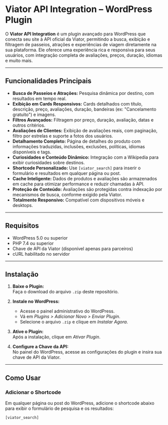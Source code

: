 
# Viator API Integration – WordPress Plugin

O **Viator API Integration** é um plugin avançado para WordPress que conecta seu site à API oficial da Viator, permitindo a busca, exibição e filtragem de passeios, atrações e experiências de viagem diretamente na sua plataforma. Ele oferece uma experiência rica e responsiva para seus usuários, com integração completa de avaliações, preços, duração, idiomas e muito mais.

---

## Funcionalidades Principais

- **Busca de Passeios e Atrações:** Pesquisa dinâmica por destino, com resultados em tempo real.
- **Exibição em Cards Responsivos:** Cards detalhados com título, descrição, preço, avaliações, duração, bandeiras (ex: "Cancelamento gratuito") e imagens.
- **Filtros Avançados:** Filtragem por preço, duração, avaliação, datas e outros critérios.
- **Avaliações de Clientes:** Exibição de avaliações reais, com paginação, filtro por estrelas e suporte a fotos dos usuários.
- **Detalhamento Completo:** Página de detalhes do produto com informações traduzidas, inclusões, exclusões, políticas, idiomas disponíveis e tags.
- **Curiosidades e Conteúdo Dinâmico:** Integração com a Wikipedia para exibir curiosidades sobre destinos.
- **Shortcode Personalizado:** Use `[viator_search]` para inserir o formulário e resultados em qualquer página ou post.
- **Cache Inteligente:** Dados de produtos e avaliações são armazenados em cache para otimizar performance e reduzir chamadas à API.
- **Proteção de Conteúdo:** Avaliações são protegidas contra indexação por mecanismos de busca, conforme exigido pela Viator.
- **Totalmente Responsivo:** Compatível com dispositivos móveis e desktops.

---

## Requisitos

- WordPress 5.0 ou superior
- PHP 7.4 ou superior
- Chave de API da Viator (disponível apenas para parceiros)
- cURL habilitado no servidor

---

## Instalação

1. **Baixe o Plugin:**  
   Faça o download do arquivo `.zip` deste repositório.

2. **Instale no WordPress:**  
   - Acesse o painel administrativo do WordPress.
   - Vá em *Plugins > Adicionar Novo > Enviar Plugin*.
   - Selecione o arquivo `.zip` e clique em *Instalar Agora*.

3. **Ative o Plugin:**  
   Após a instalação, clique em *Ativar Plugin*.

4. **Configure a Chave da API:**  
   No painel do WordPress, acesse as configurações do plugin e insira sua chave de API da Viator.

---

## Como Usar

### Adicionar o Shortcode

Em qualquer página ou post do WordPress, adicione o shortcode abaixo para exibir o formulário de pesquisa e os resultados:

```plaintext
[viator_search]
```
